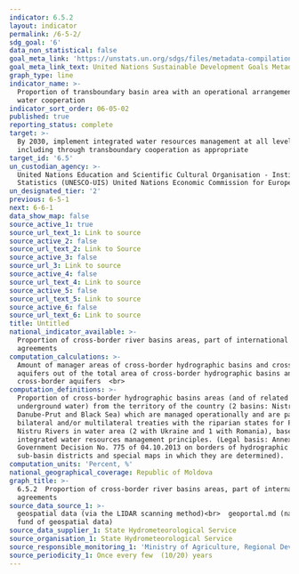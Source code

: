 ```yaml
---
indicator: 6.5.2
layout: indicator
permalink: /6-5-2/
sdg_goal: '6'
data_non_statistical: false
goal_meta_link: 'https://unstats.un.org/sdgs/files/metadata-compilation/Metadata-Goal-6.pdf '
goal_meta_link_text: United Nations Sustainable Development Goals Metadata (PDF 4.0 MB)
graph_type: line
indicator_name: >-
  Proportion of transboundary basin area with an operational arrangement for
  water cooperation
indicator_sort_order: 06-05-02
published: true
reporting_status: complete
target: >-
  By 2030, implement integrated water resources management at all levels,
  including through transboundary cooperation as appropriate
target_id: '6.5'
un_custodian_agency: >-
  United Nations Education and Scientific Cultural Organisation - Institute for
  Statistics (UNESCO-UIS) United Nations Economic Commission for Europe (UNECE)
un_designated_tier: '2'
previous: 6-5-1
next: 6-6-1
data_show_map: false
source_active_1: true
source_url_text_1: Link to source
source_active_2: false
source_url_text_2: Link to Source
source_active_3: false
source_url_3: Link to source
source_active_4: false
source_url_text_4: Link to source
source_active_5: false
source_url_text_5: Link to source
source_active_6: false
source_url_text_6: Link to source
title: Untitled
national_indicator_available: >-
  Proportion of cross-border river basins areas, part of international
  agreements
computation_calculations: >-
  Amount of manager areas of cross-border hydrographic basins and cross-border
  aquifers out of the total area of cross-border hydrographic basins and
  cross-border aquifers  <br>
computation_definitions: >-
  Proportion of cross-border hydrographic basins areas (and of related
  underground water) from the territory of the country (2 basins: Nistru and
  Danube-Prut and Black Sea) which are managed operationally and are part of
  bilateral and/or multilateral treaties with the riparian states for Prut and
  Nistru Rivers in water area (2 with Ukraine and 1 with Romania), based on
  integrated water resources management principles. (Legal basis: Annex 2 of the
  Government Decision No. 775 of 04.10.2013 on borders of hydrographic basin and
  sub-basin districts and special maps in which they are determined).
computation_units: 'Percent, %'
national_geographical_coverage: Republic of Moldova
graph_title: >-
  6.5.2  Proportion of cross-border river basins areas, part of international
  agreements
source_data_source_1: >-
  geospatial data (via the LIDAR scanning method)<br>  geoportal.md (national
  fund of geospatial data)
source_data_supplier_1: State Hydrometeorological Service
source_organisation_1: State Hydrometeorological Service
source_responsible_monitoring_1: 'Ministry of Agriculture, Regional Development and Environment'
source_periodicity_1: Once every few  (10/20) years
---
```

